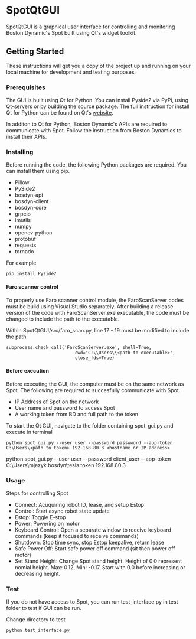 # SpotQtGUI

SpotQtGUI is a graphical user interface for controlling and monitoring Boston Dynamic's Spot built using Qt's
widget toolkit.

## Getting Started

These instructions will get you a copy of the project up and running on your local machine for development and testing purposes.

### Prerequisites

The GUI is built using Qt for Python. You can install Pyside2 via PyPi, using Qt-servers or by building the source package.
The full instruction for install Qt for Python can be found on Qt's [website](https://wiki.qt.io/Qt_for_Python/GettingStarted).

In additon to Qt for Python, Boston Dynamic's APIs are required to communicate with Spot. Follow the instruction from
Boston Dynamics to install their APIs.

### Installing

Before running the code, the following Python packages are required. You can install them using pip.

* Pillow
* PySide2
* bosdyn-api
* bosdyn-client
* bosdyn-core
* grpcio
* imutils
* numpy
* opencv-python
* protobuf
* requests
* tornado

For example
```
pip install Pyside2
```

#### Faro scanner control

To properly use Faro scanner control module, the FaroScanServer codes must be build using Visual Studio separately. After building a release version of the code with FaroScanServer.exe executable, the code must be changed to include the path to the executable.

Within SpotQtGUI/src/faro_scan.py, line 17 - 19 must be modified to include the path
```
subprocess.check_call('FaroScanServer.exe', shell=True,
                          cwd='C:\\Users\\<path to executable>',
                          close_fds=True)
```

#### Before execution

Before executing the GUI, the computer must be on the same network as Spot. The following are required to succesfully
communicate with Spot.

* IP Address of Spot on the network
* User name and password to access Spot
* A working token from BD and full path to the token

To start the Qt GUI, navigate to the folder containing spot_gui.py and execute in terminal

```
python spot_gui.py --user user --password passwword --app-token C:\Users\<path to token> 192.168.80.3 <hostname or IP address>
```
python spot_gui.py --user user --password client_user --app-token C:\Users\mjezyk\.bosdyn\tesla.token 192.168.80.3


### Usage

Steps for controlling Spot
* Connect: Acuquiring robot ID, lease, and setup Estop
* Control: Start async robot state update
* Estop: Toggle E-stop
* Power: Powering on motor
* Keyboard Control: Open a separate window to receive keyboard commands (keep it focused to receive commands)
* Shutdown: Stop time sync, stop Estop keepalive, return lease
* Safe Power Off: Start safe power off command (sit then power off motor)
* Set Stand Height: Change Spot stand height. Height of 0.0 represent nomial height. Max: 0.12, Min: -0.17.
                                                        Start with 0.0 before increasing or decreasing height.

### Test

If you do not have access to Spot, you can run test_interface.py in test folder to test if GUI can be run.

Change directory to test
```
python test_interface.py
```
